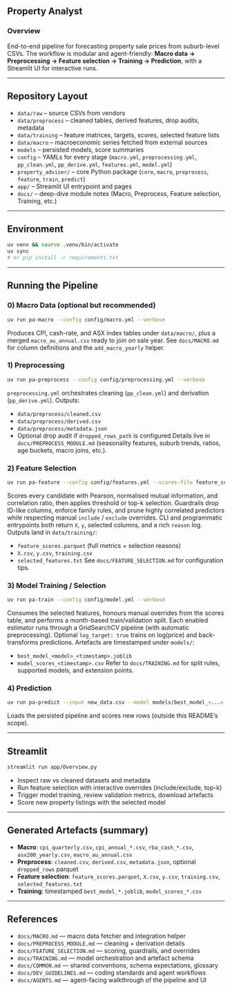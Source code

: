 ## Property Analyst

### Overview
End-to-end pipeline for forecasting property sale prices from suburb-level CSVs.
The workflow is modular and agent-friendly: **Macro data → Preprocessing → Feature selection → Training → Prediction**, with a Streamlit UI for interactive runs.

---

## Repository Layout
- `data/raw` – source CSVs from vendors
- `data/preprocess` – cleaned tables, derived features, drop audits, metadata
- `data/training` – feature matrices, targets, scores, selected feature lists
- `data/macro` – macroeconomic series fetched from external sources
- `models` – persisted models, score summaries
- `config` – YAMLs for every stage (`macro.yml`, `preprocessing.yml`, `pp_clean.yml`, `pp_derive.yml`, `features.yml`, `model.yml`)
- `property_adviser/` – core Python package (`core`, `macro`, `preprocess`, `feature`, `train`, `predict`)
- `app/` – Streamlit UI entrypoint and pages
- `docs/` – deep-dive module notes (Macro, Preprocess, Feature selection, Training, etc.)

---

## Environment
```bash
uv venv && source .venv/bin/activate
uv sync
# or pip install -r requirements.txt
```

---

## Running the Pipeline

### 0) Macro Data (optional but recommended)
```bash
uv run pa-macro --config config/macro.yml --verbose
```
Produces CPI, cash-rate, and ASX index tables under `data/macro/`, plus a merged `macro_au_annual.csv` ready to join on sale year. See `docs/MACRO.md` for column definitions and the `add_macro_yearly` helper.

### 1) Preprocessing
```bash
uv run pa-preprocess --config config/preprocessing.yml --verbose
```
`preprocessing.yml` orchestrates cleaning (`pp_clean.yml`) and derivation (`pp_derive.yml`). Outputs:
- `data/preprocess/cleaned.csv`
- `data/preprocess/derived.csv`
- `data/preprocess/metadata.json`
- Optional drop audit if `dropped_rows_path` is configured
Details live in `docs/PREPROCESS_MODULE.md` (seasonality features, suburb trends, ratios, age buckets, macro joins, etc.).

### 2) Feature Selection
```bash
uv run pa-feature --config config/features.yml --scores-file feature_scores.parquet
```
Scores every candidate with Pearson, normalised mutual information, and correlation ratio, then applies threshold or top-k selection. Guardrails drop ID-like columns, enforce family rules, and prune highly correlated predictors while respecting manual `include` / `exclude` overrides. CLI and programmatic entrypoints both return `X`, `y`, selected columns, and a rich `reason` log. Outputs land in `data/training/`:
- `feature_scores.parquet` (full metrics + selection reasons)
- `X.csv`, `y.csv`, `training.csv`
- `selected_features.txt`
See `docs/FEATURE_SELECTION.md` for configuration tips.

### 3) Model Training / Selection
```bash
uv run pa-train --config config/model.yml --verbose
```
Consumes the selected features, honours manual overrides from the scores table, and performs a month-based train/validation split. Each enabled estimator runs through a GridSearchCV pipeline (with automatic preprocessing). Optional `log_target: true` trains on log(price) and back-transforms predictions. Artefacts are timestamped under `models/`:
- `best_model_<model>_<timestamp>.joblib`
- `model_scores_<timestamp>.csv`
Refer to `docs/TRAINING.md` for split rules, supported models, and extension points.

### 4) Prediction
```bash
uv run pa-predict --input new_data.csv --model models/best_model_<...>.joblib
```
Loads the persisted pipeline and scores new rows (outside this README’s scope).

---

## Streamlit
```bash
streamlit run app/Overview.py
```
- Inspect raw vs cleaned datasets and metadata
- Run feature selection with interactive overrides (include/exclude, top-k)
- Trigger model training, review validation metrics, download artefacts
- Score new property listings with the selected model

---

## Generated Artefacts (summary)
- **Macro**: `cpi_quarterly.csv`, `cpi_annual_*.csv`, `rba_cash_*.csv`, `asx200_yearly.csv`, `macro_au_annual.csv`
- **Preprocess**: `cleaned.csv`, `derived.csv`, `metadata.json`, optional `dropped_rows` parquet
- **Feature selection**: `feature_scores.parquet`, `X.csv`, `y.csv`, `training.csv`, `selected_features.txt`
- **Training**: timestamped `best_model_*.joblib`, `model_scores_*.csv`

---

## References
- `docs/MACRO.md` — macro data fetcher and integration helper
- `docs/PREPROCESS_MODULE.md` — cleaning + derivation details
- `docs/FEATURE_SELECTION.md` — scoring, guardrails, and overrides
- `docs/TRAINING.md` — model orchestration and artefact schema
- `docs/COMMON.md` — shared conventions, schema expectations, glossary
- `docs/DEV_GUIDELINES.md` — coding standards and agent workflows
- `docs/AGENTS.md` — agent-facing walkthrough of the pipeline and UI
